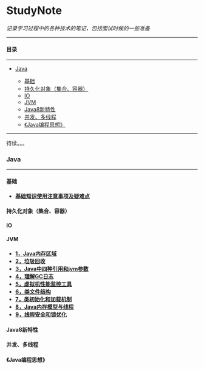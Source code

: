 # StudyNote
_记录学习过程中的各种技术的笔记，包括面试时候的一些准备_  

***
#### **目录**

***

- [Java](#java)
  
    - [基础](#基础)
    - [持久化对象（集合、容器）](#持久化对象（集合、容器）)
    - [IO](#IO)
    - [JVM](#jvm)
    - [Java8新特性](#Java8新特性) 
    - [并发、多线程](#并发、多线程)
    - [《Java编程思想》](#《Java编程思想》)
    
***
待续。。。
### Java
***
#### 基础

- **[基础知识使用注意事项及疑难点](docs/java/基础/基础知识使用注意事项及疑难点.md)**

#### 持久化对象（集合、容器）
#### IO
#### JVM
* **[1，Java内存区域](docs/java/jvm/Java内存区域与内存溢出异常.md)**  
* **[2，垃圾回收](docs/java/jvm/垃圾收集.md)**  
* **[3，Java中四种引用和jvm参数](docs/java/jvm/四种引用和常用参数.md)**  
* **[4，理解GC日志](docs/java/jvm/理解GC日志.md)**  
* **[5，虚拟机性能监控工具 ](docs/java/jvm/虚拟机性能监控和故障处理工具.md)**  
* **[6，类文件结构](docs/java/jvm/类文件结构.md)**  
* **[7，类初始化和加载机制](docs/java/jvm/类加载机制.md)**  
* **[8，Java内存模型与线程](docs/jvm/Java内存模型与线程.md)**  
* **[9，线程安全和锁优化](docs/jvm/线程安全和锁优化.md)**  
#### Java8新特性
#### 并发、多线程
#### 《Java编程思想》



